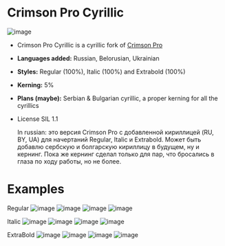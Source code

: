 

# Crimson Pro Cyrillic
![image](https://github.com/user-attachments/assets/7aa200fd-c440-467c-8b3b-ee2215a624d6)
- Crimson Pro Cyrillic is a cyrillic fork of [Crimson Pro](https://github.com/Fonthausen/CrimsonPro)
- **Languages added:** Russian, Belorusian, Ukrainian
- **Styles:** Regular (100%), Italic (100%) and Extrabold (100%)
- **Kerning:** 5%
- **Plans (maybe):** Serbian & Bulgarian cyrillic, a proper kerning for all the cyrillics
- License SIL 1.1

  In russian: это версия Crimson Pro с добавленной кириллицей (RU, BY, UA) для начертаний Regular, Italic и Extrabold. Может быть добавлю сербскую и болгарскую кириллицу в будущем, ну и кернинг. Пока же кернинг сделал только для пар, что бросались в глаза по ходу работы, но не более. 

# Examples



Regular
![image](https://github.com/user-attachments/assets/53df1bee-b488-49ff-a87e-07a047052330)
![image](https://github.com/user-attachments/assets/46543a53-e627-4b35-a6bb-88afa9eff063)
![image](https://github.com/user-attachments/assets/8f6b7a7f-44c0-4d02-baa3-fd12be9a2f41)
![image](https://github.com/user-attachments/assets/4f675bb2-b161-41a1-901b-fab0465f6e2c)

Italic
![image](https://github.com/user-attachments/assets/c9244ebb-2977-409a-94b3-ca1f8ddda331)
![image](https://github.com/user-attachments/assets/4ef25e3e-0260-4438-8e01-a74ac892b10a)
![image](https://github.com/user-attachments/assets/e48cca52-9aa7-4418-a77e-4ee00fb7ac3f)
![image](https://github.com/user-attachments/assets/ace759ea-bda6-4575-89b2-1ff3d83fb2ec)


ExtraBold
![image](https://github.com/user-attachments/assets/01ed8369-64a8-4571-a86c-a64962687aec)
![image](https://github.com/user-attachments/assets/db6ed87d-e13e-4257-8d64-5e0266d2549a)
![image](https://github.com/user-attachments/assets/c0c3d158-d49c-42d7-8a6b-dc5a18587945)
![image](https://github.com/user-attachments/assets/d8e21a26-893c-4b18-815e-b16efe830600)

